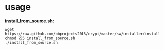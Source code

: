 usage
=====

__install_from_source.sh:__
```
wget https://raw.github.com/bbprojects2013/crypi/master/sw/installer/install_from_source.sh
chmod 755 install_from_source.sh
./install_from_source.sh
